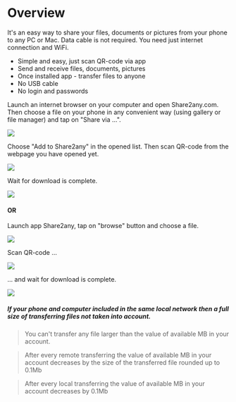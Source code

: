 Overview
========

It's an easy way to share your files, documents or pictures from your phone to any PC or Mac. Data cable is not required. You need just internet connection and WiFi.

* Simple and easy, just scan QR-code via app
* Send and receive files, documents, pictures
* Once installed app - transfer files to anyone
* No USB cable
* No login and passwords

Launch an internet browser on your computer and open Share2any.com. Then choose a file on your phone in any convenient way (using gallery or file manager) and tap on "Share via …".

![](http://Share2any.com/images/img1m1.png)

Choose "Add to Share2any" in the opened list. Then scan QR-code from the webpage you have opened yet.

![](http://Share2any.com/images/img2.png)

Wait for download is complete.

![](http://Share2any.com/images/img3.png)

#### OR

Launch app Share2any, tap on "browse" button and choose a file.

![](http://Share2any.com/images/img1m2.png)

Scan QR-code ...

![](http://Share2any.com/images/img2.png)

... and wait for download is complete.

![](http://Share2any.com/images/img3.png)

##### If your phone and computer included in the same local network then a full size of transferring files not taken into account.

> You can't transfer any file larger than the value of available MB in your account.

> After every remote transferring the value of available MB in your account decreases by the size of the transferred file rounded up to 0.1Mb

> After every local transferring the value of available MB in your account decreases by 0.1Mb
